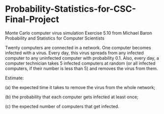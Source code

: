 # Probability-Statistics-for-CSC-Final-Project
Monte Carlo computer virus simulation
Exercise 5.10 from Michael Baron Probability and Statistics for Computer Scientists

Twenty computers are connected in a network. One computer
becomes infected with a virus. Every day, this virus spreads from any infected computer to
any uninfected computer with probability 0.1. Also, every day, a computer technician takes
5 infected computers at random (or all infected computers, if their number is less than 5)
and removes the virus from them. 

Estimate:

(a) the expected time it takes to remove the virus from the whole network;

(b) the probability that each computer gets infected at least once;

(c) the expected number of computers that get infected.

